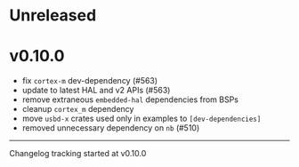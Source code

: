 # Unreleased

# v0.10.0

- fix `cortex-m` dev-dependency (#563)
- update to latest HAL and v2 APIs (#563)
- remove extraneous `embedded-hal` dependencies from BSPs
- cleanup `cortex_m` dependency
- move `usbd-x` crates used only in examples to `[dev-dependencies]`
- removed unnecessary dependency on `nb` (#510)

---

Changelog tracking started at v0.10.0
